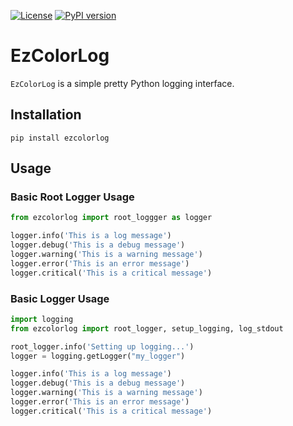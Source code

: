<!-- [![Build](https://github.com/ellisbrown/EzColorLog/actions/workflows/pypi-publish.yml/badge.svg)](https://github.com/ellisbrown/EzColorLog/actions/workflows/pypi-publish.yml) -->
<!-- [![codecov](https://codecov.io/gh/ellisbrown/ezcolorlog/branch/master/graph/badge.svg)](https://codecov.io/gh/ellisbrown/ezcolorlog) -->
[![License](https://img.shields.io/badge/license-MIT-blue.svg)](https://github.com/ellisbrown/ezcolorlog/blob/master/LICENSE)
[![PyPI version](https://badge.fury.io/py/ezcolorlog.svg)](https://badge.fury.io/py/ezcolorlog)

# EzColorLog

`EzColorLog` is a simple pretty Python logging interface.

## Installation
```shell
pip install ezcolorlog
```

## Usage

### Basic Root Logger Usage
```python
from ezcolorlog import root_loggger as logger

logger.info('This is a log message')
logger.debug('This is a debug message')
logger.warning('This is a warning message')
logger.error('This is an error message')
logger.critical('This is a critical message')
```

### Basic Logger Usage
```python
import logging
from ezcolorlog import root_logger, setup_logging, log_stdout

root_logger.info('Setting up logging...')
logger = logging.getLogger("my_logger")

logger.info('This is a log message')
logger.debug('This is a debug message')
logger.warning('This is a warning message')
logger.error('This is an error message')
logger.critical('This is a critical message')
```

